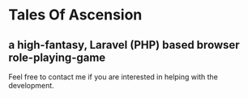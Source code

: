 # Tales Of Ascension
## a high-fantasy, Laravel (PHP) based browser role-playing-game

Feel free to contact me if you are interested in helping with the development. 
